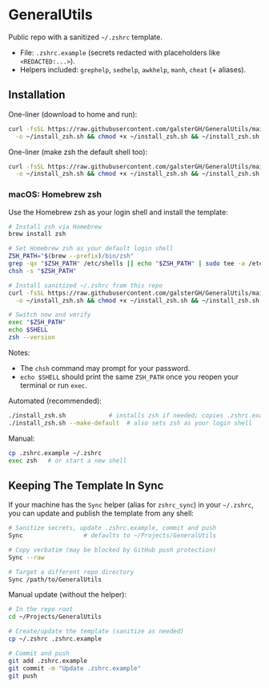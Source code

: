 # GeneralUtils

Public repo with a sanitized `~/.zshrc` template.

- File: `.zshrc.example` (secrets redacted with placeholders like `<REDACTED:...>`).
- Helpers included: `grephelp`, `sedhelp`, `awkhelp`, `manh`, `cheat` (+ aliases).

## Installation

One-liner (download to home and run):

```bash
curl -fsSL https://raw.githubusercontent.com/galsterGH/GeneralUtils/main/install_zsh.sh \
  -o ~/install_zsh.sh && chmod +x ~/install_zsh.sh && ~/install_zsh.sh
```

One-liner (make zsh the default shell too):

```bash
curl -fsSL https://raw.githubusercontent.com/galsterGH/GeneralUtils/main/install_zsh.sh \
  -o ~/install_zsh.sh && chmod +x ~/install_zsh.sh && ~/install_zsh.sh --make-default
```

### macOS: Homebrew zsh

Use the Homebrew zsh as your login shell and install the template:

```bash
# Install zsh via Homebrew
brew install zsh

# Set Homebrew zsh as your default login shell
ZSH_PATH="$(brew --prefix)/bin/zsh"
grep -qx "$ZSH_PATH" /etc/shells || echo "$ZSH_PATH" | sudo tee -a /etc/shells >/dev/null
chsh -s "$ZSH_PATH"

# Install sanitized ~/.zshrc from this repo
curl -fsSL https://raw.githubusercontent.com/galsterGH/GeneralUtils/main/install_zsh.sh \
  -o ~/install_zsh.sh && chmod +x ~/install_zsh.sh && ~/install_zsh.sh

# Switch now and verify
exec "$ZSH_PATH"
echo $SHELL
zsh --version
```

Notes:
- The `chsh` command may prompt for your password.
- `echo $SHELL` should print the same `ZSH_PATH` once you reopen your terminal or run `exec`.

Automated (recommended):

```bash
./install_zsh.sh            # installs zsh if needed; copies .zshrc.example to ~/.zshrc
./install_zsh.sh --make-default  # also sets zsh as your login shell
```

Manual:

```bash
cp .zshrc.example ~/.zshrc
exec zsh   # or start a new shell
```

## Keeping The Template In Sync

If your machine has the `Sync` helper (alias for `zshrc_sync`) in your `~/.zshrc`, you can update and publish the template from any shell:

```bash
# Sanitize secrets, update .zshrc.example, commit and push
Sync                 # defaults to ~/Projects/GeneralUtils

# Copy verbatim (may be blocked by GitHub push protection)
Sync --raw

# Target a different repo directory
Sync /path/to/GeneralUtils
```

Manual update (without the helper):

```bash
# In the repo root
cd ~/Projects/GeneralUtils

# Create/update the template (sanitize as needed)
cp ~/.zshrc .zshrc.example

# Commit and push
git add .zshrc.example
git commit -m "Update .zshrc.example"
git push
```
